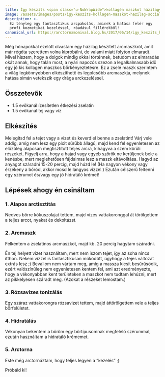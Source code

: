 ```yaml
---
title: Így készíts <span class="u-NoWrapWide">kollagén maszkot házilag</span>
image: /assets/images/posts/igy-keszits-kollagen-maszkot-hazilag-social.jpg
description: >-
  Ez tényleg egy fantasztikus arcpakolás, aminek a hatása felér egy
  profi kozmetikai kezeléssel, ráadásul fillérekből!
canonical_url: https://arctornamonival.blog.hu/2017/06/14/igy_keszits_kollagen_maszkot_hazilag
---
```


Még hónapokkal ezelőtt olvastam egy házilag készített arcmaszkról, amit már
régóta szerettem volna kipróbálni, de valami miatt folyton elmaradt. Mivel
hiszem, hogy a dolgok mindig okkal történnek, betudom az elmaradás okát annak,
hogy talán most, a nyári napozós szezon a legalkalmasabb idő egy jó kis kollagén
maszkos bőrkényeztetésre. Ez a zselé maszk szerintem a világ legkönnyebben
elkészíthető és legolcsóbb arcmaszkja, melynek hatása simán vetekszik egy drága
arckezeléssel.

## Összetevők

*   1.5 evőkanál ízesítetlen étkezési zselatin
*   1.5 evőkanál tej vagy víz

## Elkészítés

Melegítsd fel a tejet vagy a vizet és keverd el benne a zselatint! Várj vele
addig, amíg nem lesz egy picit sűrűbb állagú, majd kend fel egyenletesen az
előzőleg alaposan megtisztított teljes arcra, kihagyva a szem körüli részeket.
Figyelj arra, hogy a hajad vagy egyéb szőrök ne kerüljenek bele a kenésbe, mert
meglehetősen fájdalmas lesz a maszk eltávolítása. Hagyd az anyagot száradni
15-20 percig, majd húzd le! (Ha nagyon vékony vagy érzékeny a bőröd, akkor mosd
le langyos vízzel.) Ezután célszerű feltenni egy szérumot és/vagy egy jó
hidratáló krémet!

## Lépések ahogy én csináltam

### 1. Alapos arctisztítás

Nedves bőrre kókuszolajat tettem, majd vizes vattakoronggal át törölgettem a
teljes arcot, nyakat és dekoltázst.

### 2. Arcmaszk

Felkentem a zselatinos arcmaszkot, majd kb. 20 percig hagytam száradni.

Én tej helyett vizet használtam, mert nem iszom tejet, így az soha nincs itthon.
Nekem vízzel is fantasztikusan működött, úgyhogy a tejes változat extrás lesz ;)
Bevallom nem vártam meg, amíg a massza kicsit besűrűsödik, ezért valószínűleg
nem egyenletesen kentem fel, ami azt eredményezte, hogy a vékonyabban kent
területeken a maszkot nem tudtam lehúzni, mert az pikkelyesen száradt meg.
(Azokat a részeket lemostam.)

### 3. Rózsavizes tonizálás

Egy száraz vattakorongra rózsavizet tettem, majd áttörölgettem vele a teljes
bőrfelületet.

### 4. Hidratálás

Vékonyan bekentem a bőröm egy bőrtípusomnak megfelelő szérummal, ezután
használtam a hidratáló krémemet.

### 5. Arctorna

Este még arctornáztam, hogy teljes legyen a “kezelés” ;)


Próbáld ki!
